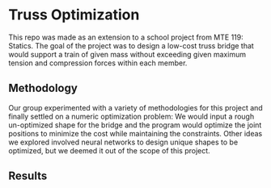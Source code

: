 # Truss Optimization
This repo was made as an extension to a school project from MTE 119: Statics. The goal of the project was to design a low-cost truss bridge that would support a train of given mass without
exceeding given maximum tension and compression forces within each member.

## Methodology
Our group experimented with a variety of methodologies for this project and finally settled on a numeric optimization problem: We would input a rough un-optimized shape for the bridge and
the program would optimize the joint positions to minimize the cost while maintaining the constraints. Other ideas we explored involved neural networks to design unique shapes to be 
optimized, but we deemed it out of the scope of this project. 

## Results
